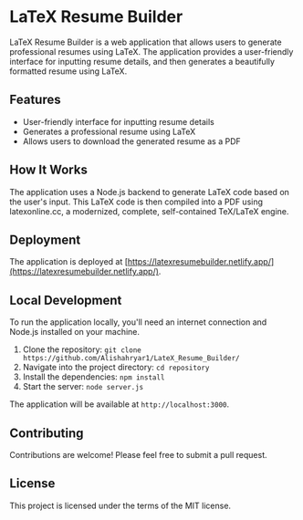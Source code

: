 # LaTeX Resume Builder

LaTeX Resume Builder is a web application that allows users to generate professional resumes using LaTeX. The application provides a user-friendly interface for inputting resume details, and then generates a beautifully formatted resume using LaTeX.

## Features

- User-friendly interface for inputting resume details
- Generates a professional resume using LaTeX
- Allows users to download the generated resume as a PDF

## How It Works

The application uses a Node.js backend to generate LaTeX code based on the user's input. This LaTeX code is then compiled into a PDF using latexonline.cc, a modernized, complete, self-contained TeX/LaTeX engine.

## Deployment

The application is deployed at [https://latexresumebuilder.netlify.app/](https://latexresumebuilder.netlify.app/).

## Local Development

To run the application locally, you'll need an internet connection and Node.js installed on your machine.

1. Clone the repository: `git clone https://github.com/Alishahryar1/LateX_Resume_Builder/`
2. Navigate into the project directory: `cd repository`
3. Install the dependencies: `npm install`
4. Start the server: `node server.js`

The application will be available at `http://localhost:3000`.

## Contributing

Contributions are welcome! Please feel free to submit a pull request.

## License

This project is licensed under the terms of the MIT license.
